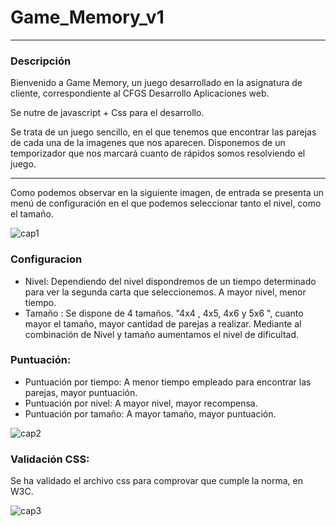 # Game_Memory_v1
<hr>

### Descripción

Bienvenido a Game Memory, un juego desarrollado en la asignatura de cliente, correspondiente al CFGS Desarrollo Aplicaciones web.

Se nutre de javascript + Css para el desarrollo. 

Se trata de un juego sencillo, en el que tenemos que encontrar las parejas de cada una de la imagenes que nos aparecen. Disponemos de un temporizador que nos marcará cuanto de rápidos somos resolviendo el juego.
<hr>

Como podemos observar en la siguiente imagen, de entrada se presenta un menú de configuración en el que podemos seleccionar tanto el nivel, como el tamaño.

![cap1](https://user-images.githubusercontent.com/62303274/141761480-3bea8166-5514-4339-a62c-68c6d84a928f.png)

### Configuracion
  - Nivel: Dependiendo del nivel dispondremos de un tiempo determinado para ver la segunda carta que seleccionemos. A mayor nivel, menor tiempo.
  - Tamaño : Se dispone de 4 tamaños. "4x4 , 4x5, 4x6 y 5x6 ", cuanto mayor el tamaño, mayor cantidad de parejas a realizar.
Mediante al combinación de Nivel y tamaño aumentamos el nivel de dificultad.

### Puntuación:

  - Puntuación por tiempo: A menor tiempo empleado para encontrar las parejas, mayor puntuación.
  - Puntuación por nivel: A mayor nivel, mayor recompensa.
  - Puntuación por tamaño: A mayor tamaño, mayor puntuación.

![cap2](https://user-images.githubusercontent.com/62303274/141761512-da2109c2-d2ff-44f0-86ce-747796bac360.png)

### Validación CSS:
Se ha validado el archivo css para comprovar que cumple la norma, en W3C.

![cap3](https://user-images.githubusercontent.com/62303274/141768535-25304f4f-2780-4523-91ca-11aa6941797c.png)

